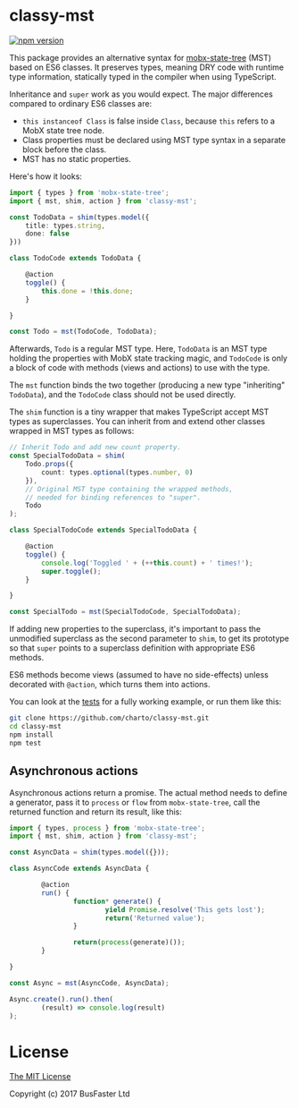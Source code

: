 classy-mst
==========

[![npm version](https://img.shields.io/npm/v/classy-mst.svg)](https://www.npmjs.com/package/classy-mst)

This package provides an alternative syntax for [mobx-state-tree](https://github.com/mobxjs/mobx-state-tree)
(MST) based on ES6 classes. It preserves types, meaning DRY code with runtime
type information, statically typed in the compiler when using TypeScript.

Inheritance and `super` work as you would expect. The major differences
compared to ordinary ES6 classes are:

- `this instanceof Class` is false inside `Class`, because `this` refers to a MobX state tree node.
- Class properties must be declared using MST type syntax in a separate block before the class.
- MST has no static properties.

Here's how it looks:

```TypeScript
import { types } from 'mobx-state-tree';
import { mst, shim, action } from 'classy-mst';

const TodoData = shim(types.model({
	title: types.string,
	done: false
}))

class TodoCode extends TodoData {

	@action
	toggle() {
		this.done = !this.done;
	}

}

const Todo = mst(TodoCode, TodoData);
```

Afterwards, `Todo` is a regular MST type. Here, `TodoData` is an MST type
holding the properties with MobX state tracking magic, and `TodoCode` is only
a block of code with methods (views and actions) to use with the type.

The `mst` function binds the two together (producing a new type "inheriting"
`TodoData`), and the `TodoCode` class should not be used directly.

The `shim` function is a tiny wrapper that makes TypeScript accept MST types
as superclasses. You can inherit from and extend other classes wrapped in MST
types as follows:

```TypeScript
// Inherit Todo and add new count property.
const SpecialTodoData = shim(
	Todo.props({
		count: types.optional(types.number, 0)
	}),
	// Original MST type containing the wrapped methods,
	// needed for binding references to "super".
	Todo
);

class SpecialTodoCode extends SpecialTodoData {

	@action
	toggle() {
		console.log('Toggled ' + (++this.count) + ' times!');
		super.toggle();
	}

}

const SpecialTodo = mst(SpecialTodoCode, SpecialTodoData);
```

If adding new properties to the superclass, it's important to pass the
unmodified superclass as the second parameter to `shim`, to get its prototype
so that `super` points to a superclass definition with appropriate ES6 methods.

ES6 methods become views (assumed to have no side-effects) unless decorated
with `@action`, which turns them into actions.

You can look at the [tests](https://github.com/charto/classy-mst/blob/master/test/test.ts)
for a fully working example, or run them like this:

```bash
git clone https://github.com/charto/classy-mst.git
cd classy-mst
npm install
npm test
```

Asynchronous actions
--------------------

Asynchronous actions return a promise. The actual method needs to define a
generator, pass it to `process` or `flow` from `mobx-state-tree`, call the
returned function and return its result, like this:

```TypeScript
import { types, process } from 'mobx-state-tree';
import { mst, shim, action } from 'classy-mst';

const AsyncData = shim(types.model({}));

class AsyncCode extends AsyncData {

        @action
        run() {
                function* generate() {
                        yield Promise.resolve('This gets lost');
                        return('Returned value');
                }

                return(process(generate)());
        }

}

const Async = mst(AsyncCode, AsyncData);

Async.create().run().then(
        (result) => console.log(result)
);
```

License
=======

[The MIT License](https://raw.githubusercontent.com/charto/classy-mst/master/LICENSE)

Copyright (c) 2017 BusFaster Ltd
